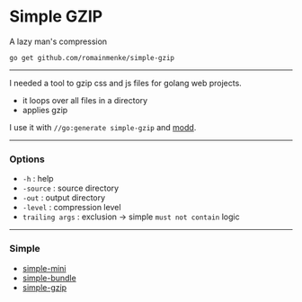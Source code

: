 # Simple GZIP

A lazy man's compression

`go get github.com/romainmenke/simple-gzip`

---

I needed a tool to gzip css and js files for golang web projects.

- it loops over all files in a directory
- applies gzip

I use it with `//go:generate simple-gzip` and [modd](https://github.com/cortesi/modd).

---

### Options

- `-h`            : help
- `-source`       : source directory
- `-out`          : output directory
- `-level`        : compression level
- `trailing args` : exclusion -> simple `must not contain` logic

---

### Simple

- [simple-mini](https://github.com/romainmenke/simple-mini)
- [simple-bundle](https://github.com/romainmenke/simple-bundle)
- [simple-gzip](https://github.com/romainmenke/simple-gzip)
